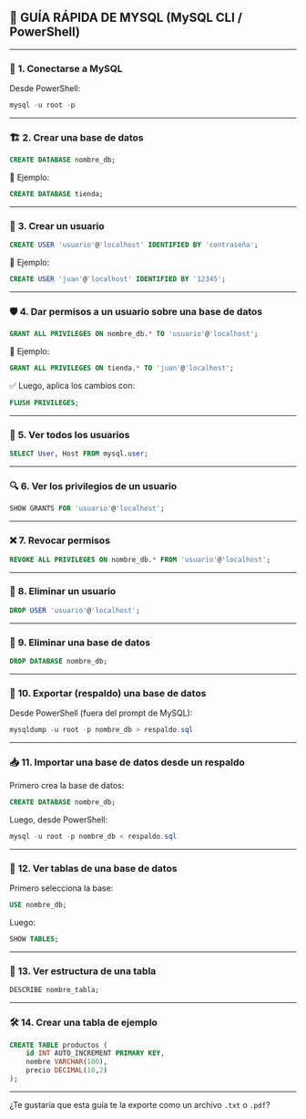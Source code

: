 ## 🧭 **GUÍA RÁPIDA DE MYSQL (MySQL CLI / PowerShell)**

---

### 🔐 **1. Conectarse a MySQL**
Desde PowerShell:

```powershell
mysql -u root -p
```

---

### 🏗️ **2. Crear una base de datos**
```sql
CREATE DATABASE nombre_db;
```

🔹 Ejemplo:
```sql
CREATE DATABASE tienda;
```

---

### 👤 **3. Crear un usuario**
```sql
CREATE USER 'usuario'@'localhost' IDENTIFIED BY 'contraseña';
```

🔹 Ejemplo:
```sql
CREATE USER 'juan'@'localhost' IDENTIFIED BY '12345';
```

---

### 🛡️ **4. Dar permisos a un usuario sobre una base de datos**
```sql
GRANT ALL PRIVILEGES ON nombre_db.* TO 'usuario'@'localhost';
```

🔹 Ejemplo:
```sql
GRANT ALL PRIVILEGES ON tienda.* TO 'juan'@'localhost';
```

✅ Luego, aplica los cambios con:

```sql
FLUSH PRIVILEGES;
```

---

### 🧾 **5. Ver todos los usuarios**
```sql
SELECT User, Host FROM mysql.user;
```

---

### 🔍 **6. Ver los privilegios de un usuario**
```sql
SHOW GRANTS FOR 'usuario'@'localhost';
```

---

### ❌ **7. Revocar permisos**
```sql
REVOKE ALL PRIVILEGES ON nombre_db.* FROM 'usuario'@'localhost';
```

---

### 🧹 **8. Eliminar un usuario**
```sql
DROP USER 'usuario'@'localhost';
```

---

### 🧨 **9. Eliminar una base de datos**
```sql
DROP DATABASE nombre_db;
```

---

### 📂 **10. Exportar (respaldo) una base de datos**
Desde PowerShell (fuera del prompt de MySQL):

```powershell
mysqldump -u root -p nombre_db > respaldo.sql
```

---

### 📥 **11. Importar una base de datos desde un respaldo**
Primero crea la base de datos:

```sql
CREATE DATABASE nombre_db;
```

Luego, desde PowerShell:

```powershell
mysql -u root -p nombre_db < respaldo.sql
```

---

### 📜 **12. Ver tablas de una base de datos**
Primero selecciona la base:

```sql
USE nombre_db;
```

Luego:

```sql
SHOW TABLES;
```

---

### 🔧 **13. Ver estructura de una tabla**
```sql
DESCRIBE nombre_tabla;
```

---

### 🛠️ **14. Crear una tabla de ejemplo**
```sql
CREATE TABLE productos (
    id INT AUTO_INCREMENT PRIMARY KEY,
    nombre VARCHAR(100),
    precio DECIMAL(10,2)
);
```

---

¿Te gustaría que esta guía te la exporte como un archivo `.txt` o `.pdf`?
